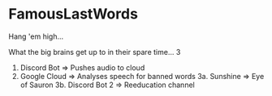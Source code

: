 # FamousLastWords
Hang 'em high...

What the big brains get up to in their spare time... 3

1. Discord Bot => Pushes audio to cloud
2. Google Cloud => Analyses speech for banned words
3a. Sunshine => Eye of Sauron
3b. Discord Bot 2 => Reeducation channel
